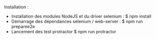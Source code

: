 Installation :
* Installation des modules NodeJS et du driver selenium :
    $ npm install
* Démarrage des dépendances selenium / web-server :
    $ npm run preparee2e
* Lancement des test protractor
    $ npm run protractor
